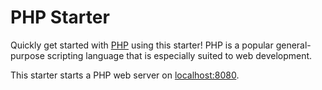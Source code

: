 # PHP Starter

Quickly get started with [PHP](https://www.php.net/) using this starter! PHP is a popular general-purpose scripting language that is especially suited to web development.

This starter starts a PHP web server on [localhost:8080](http://localhost:8080).
